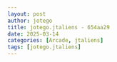 ```yaml
---
layout: post
author: jotego
title: jotego.jtaliens - 654aa29
date: 2025-03-14
categories: [Arcade, jtaliens]
tags: [jotego.jtaliens]
---
```


